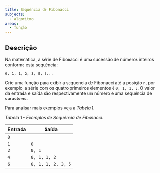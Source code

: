 ```yaml
---
title: Sequência de Fibonacci
subjects:
  - algoritmo
areas:
  - função
---
```


## Descrição

Na matemática, a série de Fibonacci é uma sucessão de números inteiros conforme esta sequência:

```
0, 1, 1, 2, 3, 5, 8...
```

Crie uma função para exibir a sequencia de Fibonacci até a posição `n`, por exemplo, a série com os quatro primeiros elementos é `0, 1, 1, 2`. O valor da entrada e saída são respectivamente um número e uma sequência de caracteres.

Para analisar mais exemplos veja a _Tabela 1_.

_Tabela 1 - Exemplos de Sequência de Fibonacci._

| Entrada | Saída              |
| ------- | ------------------ |
| `0`     |                    |
| `1`     | `0`                |
| `2`     | `0, 1`             |
| `4`     | `0, 1, 1, 2`       |
| `6`     | `0, 1, 1, 2, 3, 5` |

